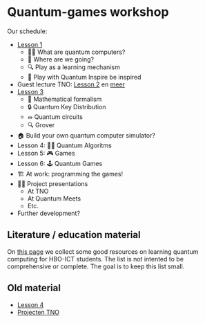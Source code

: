 # Quantum-games workshop

Our schedule:

- [Lesson 1](./slides/1.html)
  - 👨‍🏫 What are quantum computers?
  - 🎯 Where are we going?
  - 🔍 Play as a learning mechanism
  - 🎲 Play with Quantum Inspire be inspired
- Guest lecture TNO: [Lesson 2](./slides/2a.pdf) en [meer](./slides/2b.pdf)
- [Lesson 3](./slides/2.html)
  - 🔢 Mathematical formalism
  - 🔒 Quantum Key Distribution
  - ⏛ Quantum circuits
  - 🔍 Grover
- 🏠 Build your own quantum computer simulator?
- Lesson 4: 👨‍💻 Quantum Algoritms
- Lesson 5: 🎮 Games
- Lesson 6: 🕹️ Quantum Games
- 🏗️ At work: programming the games!
- 👩‍🏫 Project presentations
  - At TNO
  - At Quantum Meets
  - Etc.
- Further development?

## Literature / education material

On [this page](./Bronnen.md) we collect some good resources on learning quantum computing for HBO-ICT students. The list is not intented to be comprehensive or complete. The goal is to keep this list small.

## Old material

- [Lesson 4](./slides/4.html)
- [Projecten TNO](./Projecten.md)
